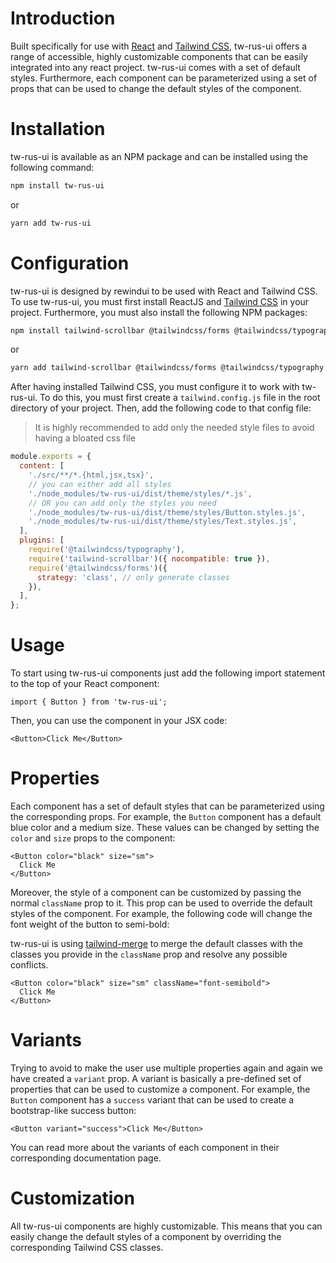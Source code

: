 # Introduction

Built specifically for use with [React](https://react.dev) and [Tailwind CSS](https://tailwindcss.com/), tw-rus-ui offers a range of accessible, highly customizable components that can be easily integrated into any react project. tw-rus-ui comes with a set of default styles. Furthermore, each component can be parameterized using a set of props that can be used to change the default styles of the component.

# Installation

tw-rus-ui is available as an NPM package and can be installed using the following command:

```bash
npm install tw-rus-ui
```

or

```bash
yarn add tw-rus-ui
```

# Configuration

tw-rus-ui is designed by rewindui to be used with React and Tailwind CSS. To use tw-rus-ui, you must first install ReactJS and [Tailwind CSS](https://tailwindcss.com/docs/installation) in your project. Furthermore, you must also install the following NPM packages:

```bash
npm install tailwind-scrollbar @tailwindcss/forms @tailwindcss/typography
```

or

```bash
yarn add tailwind-scrollbar @tailwindcss/forms @tailwindcss/typography
```

After having installed Tailwind CSS, you must configure it to work with tw-rus-ui. To do this, you must first create a `tailwind.config.js` file in the root directory of your project. Then, add the following code to that config file:

> It is highly recommended to add only the needed style files to avoid having a bloated css file

```js
module.exports = {
  content: [
    './src/**/*.{html,jsx,tsx}',
    // you can either add all styles
    './node_modules/tw-rus-ui/dist/theme/styles/*.js',
    // OR you can add only the styles you need
    './node_modules/tw-rus-ui/dist/theme/styles/Button.styles.js',
    './node_modules/tw-rus-ui/dist/theme/styles/Text.styles.js',
  ],
  plugins: [
    require('@tailwindcss/typography'),
    require('tailwind-scrollbar')({ nocompatible: true }),
    require('@tailwindcss/forms')({
      strategy: 'class', // only generate classes
    }),
  ],
};
```

# Usage

To start using tw-rus-ui components just add the following import statement to the top of your React component:

```tsx
import { Button } from 'tw-rus-ui';
```

Then, you can use the component in your JSX code:

```tsx
<Button>Click Me</Button>
```

# Properties

Each component has a set of default styles that can be parameterized using the corresponding props. For example, the `Button` component has a default blue color and a medium size. These values can be changed by setting the `color` and `size` props to the component:

```tsx
<Button color="black" size="sm">
  Click Me
</Button>
```

Moreover, the style of a component can be customized by passing the normal `className` prop to it. This prop can be used to override the default styles of the component. For example, the following code will change the font weight of the button to semi-bold:

tw-rus-ui is using [tailwind-merge](https://github.com/dcastil/tailwind-merge) to merge the default classes with the classes you provide in the `className` prop and resolve any possible conflicts.

```tsx
<Button color="black" size="sm" className="font-semibold">
  Click Me
</Button>
```

# Variants

Trying to avoid to make the user use multiple properties again and again we have created a `variant` prop. A variant is basically a pre-defined set of properties that can be used to customize a component. For example, the `Button` component has a `success` variant that can be used to create a bootstrap-like success button:

```tsx
<Button variant="success">Click Me</Button>
```

You can read more about the variants of each component in their corresponding documentation page.

# Customization

All tw-rus-ui components are highly customizable. This means that you can easily change the default styles of a component by overriding the corresponding Tailwind CSS classes.
